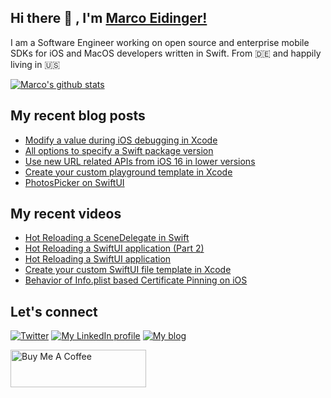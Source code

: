 ## Hi there 👋 , I'm [Marco Eidinger!](https://eidinger.info/)

I am a Software Engineer working on open source and enterprise mobile SDKs for iOS and MacOS developers written in Swift. From 🇩🇪  and happily living in 🇺🇸

[![Marco's github stats](https://github-readme-stats.vercel.app/api?username=MarcoEidinger&count_private=false&show_icons=true&theme=radical)](https://github.com/anuraghazra/github-readme-stats)

## My recent blog posts
<!-- BLOG-POST-LIST:START -->
- [Modify a value during iOS debugging in Xcode](https://blog.eidinger.info/modify-a-value-during-ios-debugging-in-xcode)
- [All options to specify a Swift package version](https://blog.eidinger.info/all-options-to-specify-a-swift-package-version)
- [Use new URL related APIs from iOS 16 in lower versions](https://blog.eidinger.info/use-new-url-related-apis-from-ios-16-in-lower-versions)
- [Create your custom playground template in Xcode](https://blog.eidinger.info/create-your-custom-playground-template-in-xcode)
- [PhotosPicker on SwiftUI](https://blog.eidinger.info/photospicker-on-swiftui)
<!-- BLOG-POST-LIST:END -->

## My recent videos
<!-- YOUTUBE-ALL:START -->
- [Hot Reloading a SceneDelegate in Swift](https://www.youtube.com/watch?v=JIfip0s3KX8)
- [Hot Reloading a SwiftUI application &lpar;Part 2&rpar;](https://www.youtube.com/watch?v=U7-CD-lSWdM)
- [Hot Reloading a SwiftUI application](https://www.youtube.com/watch?v=amBkjVfgFL8)
- [Create your custom SwiftUI file template in Xcode](https://www.youtube.com/watch?v=h8js3e657xc)
- [Behavior of Info.plist based Certificate Pinning on iOS](https://www.youtube.com/watch?v=ZC0KpydbzWc)
<!-- YOUTUBE-ALL:END -->

## Let's connect
[![Twitter](https://img.shields.io/badge/twitter-blue.svg?&style=for-the-badge&logo=twitter&logoColor=white)](http://twitter.com/MarcoEidinger)
[![My LinkedIn profile](https://img.shields.io/badge/linkedin-%230077B5.svg?&style=for-the-badge&logo=linkedin&logoColor=white)](https://www.linkedin.com/in/marco-eidinger-6098a512/)
[![My blog](https://img.shields.io/badge/Hashnode-%232962FF.svg?&style=for-the-badge&logo=hashnode&logoColor=white)](https://blog.eidinger.info)

<a href="https://www.buymeacoffee.com/MarcoEidinger" target="_blank"><img src="https://cdn.buymeacoffee.com/buttons/v2/default-yellow.png" alt="Buy Me A Coffee" style="height: 60px !important;width: 217px !important;" ></a>
